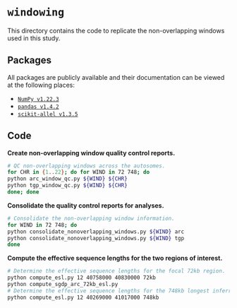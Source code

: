 # `windowing`

This directory contains the code to replicate the non-overlapping windows used in this study.

## Packages

All packages are publicly available and their documentation can be viewed at the following places:

- [`NumPy v1.22.3`](https://numpy.org/doc/stable/reference/index.html)
- [`pandas v1.4.2`](https://pandas.pydata.org/docs/)
- [`scikit-allel v1.3.5`](https://scikit-allel.readthedocs.io/en/stable/index.html)

## Code

__Create non-overlapping window quality control reports.__

```bash
# QC non-overlapping windows across the autosomes.
for CHR in {1..22}; do for WIND in 72 748; do
python arc_window_qc.py ${WIND} ${CHR}
python tgp_window_qc.py ${WIND} ${CHR}
done; done
```

__Consolidate the quality control reports for analyses.__

```bash
# Consolidate the non-overlapping window information.
for WIND in 72 748; do
python consolidate_nonoverlapping_windows.py ${WIND} arc
python consolidate_nonoverlapping_windows.py ${WIND} tgp
done
```

__Compute the effective sequence lengths for the two regions of interest.__

```bash
# Determine the effective sequence lengths for the focal 72kb region.
python compute_esl.py 12 40758000 40830000 72kb
python compute_sgdp_arc_72kb_esl.py
# Determine the effective sequence lengths for the 748kb longest inferred introgressed tract in MXL.
python compute_esl.py 12 40269000 41017000 748kb
```

